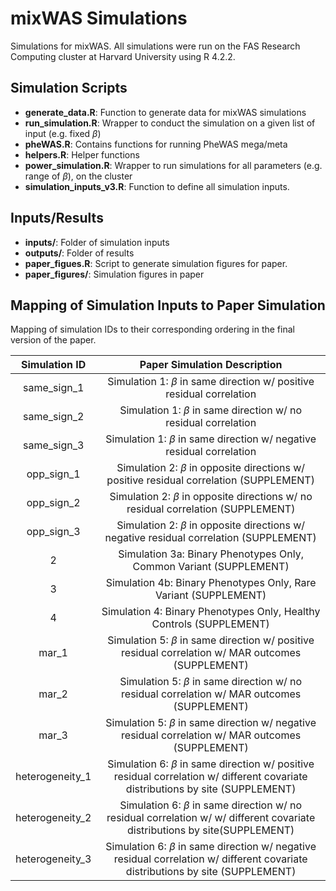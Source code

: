 # mixWAS Simulations
Simulations for mixWAS. All simulations were run on the FAS Research Computing cluster at Harvard University using R 4.2.2.

## Simulation Scripts
* __generate_data.R__: Function to generate data for mixWAS simulations
* __run_simulation.R__: Wrapper to conduct the simulation on a given list of input (e.g. fixed $\beta$)
* __pheWAS.R__: Contains functions for running PheWAS mega/meta
* __helpers.R__: Helper functions
* __power_simulation.R__: Wrapper to run simulations for all parameters (e.g. range of $\beta$), on the cluster
* __simulation_inputs_v3.R__: Function to define all simulation inputs.

## Inputs/Results
* __inputs/__: Folder of simulation inputs
* __outputs/__: Folder of results
* __paper_figues.R__: Script to generate simulation figures for paper.
* __paper_figures/__: Simulation figures in paper

## Mapping of Simulation Inputs to Paper Simulation

Mapping of simulation IDs to their corresponding ordering in the final version of the paper.

| Simulation ID |                            Paper Simulation Description                           |
|:-------------:|:---------------------------------------------------------------------------------:|
|  same_sign_1  |      Simulation 1: $\beta$ in same direction w/ positive residual correlation     |
|  same_sign_2  |         Simulation 1: $\beta$ in same direction w/ no residual correlation        |
|  same_sign_3  |      Simulation 1: $\beta$ in same direction w/ negative residual correlation     |
|   opp_sign_1  |   Simulation 2: $\beta$ in opposite directions w/ positive residual correlation (SUPPLEMENT)   |
|   opp_sign_2  |      Simulation 2: $\beta$ in opposite directions w/ no residual correlation  (SUPPLEMENT)     |
|   opp_sign_3  |   Simulation 2: $\beta$ in opposite directions w/ negative residual correlation (SUPPLEMENT)   |
|       2       |         Simulation 3a: Binary Phenotypes Only, Common Variant (SUPPLEMENT)         |
|       3       |          Simulation 4b: Binary Phenotypes Only, Rare Variant (SUPPLEMENT)          |
|       4       | Simulation 4: Binary Phenotypes Only, Healthy Controls (SUPPLEMENT) |
|  mar_1  |      Simulation 5: $\beta$ in same direction w/ positive residual correlation w/ MAR outcomes (SUPPLEMENT)     |
|  mar_2  |         Simulation 5: $\beta$ in same direction w/ no residual correlation w/ MAR outcomes (SUPPLEMENT)        |
|  mar_3  |      Simulation 5: $\beta$ in same direction w/ negative residual correlation w/ MAR outcomes (SUPPLEMENT)    |
|  heterogeneity_1  |      Simulation 6: $\beta$ in same direction w/ positive residual correlation w/ different covariate distributions by site (SUPPLEMENT)   |
|  heterogeneity_2  |         Simulation 6: $\beta$ in same direction w/ no residual correlation w/ w/ different covariate distributions by site(SUPPLEMENT)    |
|  heterogeneity_3  |      Simulation 6: $\beta$ in same direction w/ negative residual correlation w/ different covariate distributions by site (SUPPLEMENT)    |
